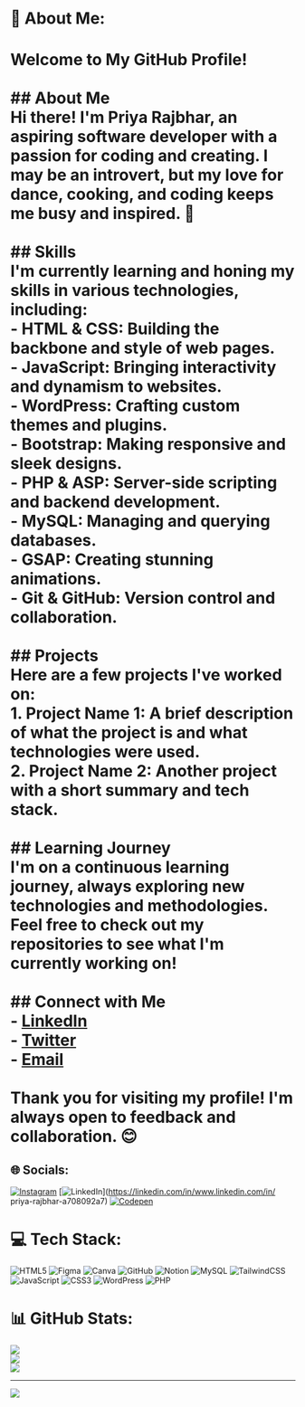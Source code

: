 # 💫 About Me:
# Welcome to My GitHub Profile!<br><br>## About Me<br>Hi there! I'm Priya Rajbhar, an aspiring software developer with a passion for coding and creating. I may be an introvert, but my love for dance, cooking, and coding keeps me busy and inspired. 🌟<br><br>## Skills<br>I'm currently learning and honing my skills in various technologies, including:<br>- **HTML & CSS**: Building the backbone and style of web pages.<br>- **JavaScript**: Bringing interactivity and dynamism to websites.<br>- **WordPress**: Crafting custom themes and plugins.<br>- **Bootstrap**: Making responsive and sleek designs.<br>- **PHP & ASP**: Server-side scripting and backend development.<br>- **MySQL**: Managing and querying databases.<br>- **GSAP**: Creating stunning animations.<br>- **Git & GitHub**: Version control and collaboration.<br><br>## Projects<br>Here are a few projects I've worked on:<br>1. **Project Name 1**: A brief description of what the project is and what technologies were used.<br>2. **Project Name 2**: Another project with a short summary and tech stack.<br><br>## Learning Journey<br>I'm on a continuous learning journey, always exploring new technologies and methodologies. Feel free to check out my repositories to see what I'm currently working on!<br><br>## Connect with Me<br>- [LinkedIn](https://www.linkedin.com/in/your-linkedin-profile)<br>- [Twitter](https://twitter.com/your-twitter-handle)<br>- [Email](mailto:your-email@example.com)<br><br>Thank you for visiting my profile! I'm always open to feedback and collaboration. 😊<br>


## 🌐 Socials:
[![Instagram](https://img.shields.io/badge/Instagram-%23E4405F.svg?logo=Instagram&logoColor=white)](https://instagram.com/https://www.instagram.com/prajbhar01/) [![LinkedIn](https://img.shields.io/badge/LinkedIn-%230077B5.svg?logo=linkedin&logoColor=white)](https://linkedin.com/in/www.linkedin.com/in/ priya-rajbhar-a708092a7) [![Codepen](https://img.shields.io/badge/Codepen-000000?style=for-the-badge&logo=codepen&logoColor=white)](https://codepen.io/https://codepen.io/PriyaRRajbhar) 

# 💻 Tech Stack:
![HTML5](https://img.shields.io/badge/html5-%23E34F26.svg?style=for-the-badge&logo=html5&logoColor=white) ![Figma](https://img.shields.io/badge/figma-%23F24E1E.svg?style=for-the-badge&logo=figma&logoColor=white) ![Canva](https://img.shields.io/badge/Canva-%2300C4CC.svg?style=for-the-badge&logo=Canva&logoColor=white) ![GitHub](https://img.shields.io/badge/github-%23121011.svg?style=for-the-badge&logo=github&logoColor=white) ![Notion](https://img.shields.io/badge/Notion-%23000000.svg?style=for-the-badge&logo=notion&logoColor=white) ![MySQL](https://img.shields.io/badge/mysql-4479A1.svg?style=for-the-badge&logo=mysql&logoColor=white) ![TailwindCSS](https://img.shields.io/badge/tailwindcss-%2338B2AC.svg?style=for-the-badge&logo=tailwind-css&logoColor=white) ![JavaScript](https://img.shields.io/badge/javascript-%23323330.svg?style=for-the-badge&logo=javascript&logoColor=%23F7DF1E) ![CSS3](https://img.shields.io/badge/css3-%231572B6.svg?style=for-the-badge&logo=css3&logoColor=white) ![WordPress](https://img.shields.io/badge/WordPress-%23117AC9.svg?style=for-the-badge&logo=WordPress&logoColor=white) ![PHP](https://img.shields.io/badge/php-%23777BB4.svg?style=for-the-badge&logo=php&logoColor=white)
# 📊 GitHub Stats:
![](https://github-readme-stats.vercel.app/api?username=PriyaRRajbhar&theme=dark&hide_border=false&include_all_commits=true&count_private=true)<br/>
![](https://github-readme-streak-stats.herokuapp.com/?user=PriyaRRajbhar&theme=dark&hide_border=false)<br/>
![](https://github-readme-stats.vercel.app/api/top-langs/?username=PriyaRRajbhar&theme=dark&hide_border=false&include_all_commits=true&count_private=true&layout=compact)

---
[![](https://visitcount.itsvg.in/api?id=PriyaRRajbhar&icon=0&color=0)](https://visitcount.itsvg.in)

<!-- Proudly created with GPRM ( https://gprm.itsvg.in ) -->
